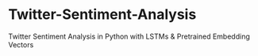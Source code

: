 # Twitter-Sentiment-Analysis
Twitter Sentiment Analysis in Python with LSTMs &amp; Pretrained Embedding Vectors

